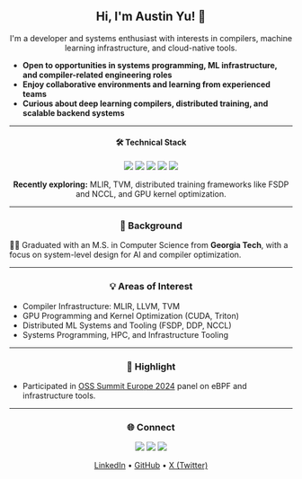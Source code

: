 <div align="center">  
  <h2>Hi, I'm Austin Yu! 👋</h2>  
</div>

<p align="center">
I'm a developer and systems enthusiast with interests in compilers, machine learning infrastructure, and cloud-native tools.
</p>

- **Open to opportunities in systems programming, ML infrastructure, and compiler-related engineering roles**
- **Enjoy collaborative environments and learning from experienced teams**
- **Curious about deep learning compilers, distributed training, and scalable backend systems**

---

<div align="center">
<h4>🛠️ Technical Stack</h4>
<img src="https://skillicons.dev/icons?i=cpp,py,c,rust,java" />
<img src="https://skillicons.dev/icons?i=cmake,git,docker,kubernetes,vscode,clion" />
<img src="https://skillicons.dev/icons?i=pytorch,tensorflow,onnx,mlflow" />
<img src="https://skillicons.dev/icons?i=aws,gcp,terraform,linux" />
<img src="https://skillicons.dev/icons?i=llvm" />
</div>

<p align="center">
<b>Recently exploring:</b> MLIR, TVM, distributed training frameworks like FSDP and NCCL, and GPU kernel optimization.
</p>

---

<h3 align="center">📍 Background</h3>

👨‍🎓 Graduated with an M.S. in Computer Science from **Georgia Tech**, with a focus on system-level design for AI and compiler optimization.

---

<h3 align="center">💡 Areas of Interest</h3>
<ul>
  <li>Compiler Infrastructure: MLIR, LLVM, TVM</li>
  <li>GPU Programming and Kernel Optimization (CUDA, Triton)</li>
  <li>Distributed ML Systems and Tooling (FSDP, DDP, NCCL)</li>
  <li>Systems Programming, HPC, and Infrastructure Tooling</li>
</ul>

---

<h3 align="center">📢 Highlight</h3>

- Participated in <a href="https://sched.co/1ej2B@sched">OSS Summit Europe 2024</a> panel on eBPF and infrastructure tools.

---

<h3 align="center">🌐 Connect</h3>
<div align="center">
  <a href="https://www.linkedin.com/in/alstonyu/"><img src="https://skillicons.dev/icons?i=linkedin" /></a>
  <a href="https://github.com/AoO-IOI"><img src="https://skillicons.dev/icons?i=github" /></a>
  <a href="https://x.com/StackItUpA"><img src="https://skillicons.dev/icons?i=twitter" /></a>
</div>

<p align="center">
  <a href="https://www.linkedin.com/in/alstonyu/">LinkedIn</a> •
  <a href="https://github.com/AoO-IOI">GitHub</a> •
  <a href="https://x.com/StackItUpA">X (Twitter)</a>
</p>
